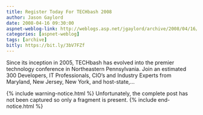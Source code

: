 ```yaml
---
title: Register Today For TECHbash 2008
author: Jason Gaylord
date: 2008-04-16 09:30:00
aspnet-weblog-link: http://weblogs.asp.net/jgaylord/archive/2008/04/16/register-today-for-techbash-2008.aspx
categories: [aspnet-weblog]
tags: [archive]
bitly: https://bit.ly/3bV7FZf
---
```


Since its inception in 2005, TECHbash has evolved into the premier technology conference in Northeastern Pennsylvania. Join an estimated 300 Developers, IT Professionals, CIO’s and Industry Experts from Maryland, New Jersey, New York, and host-state,...

{% include warning-notice.html %}
Unfortunately, the complete post has not been captured so only a fragment is present.
{% include end-notice.html %}